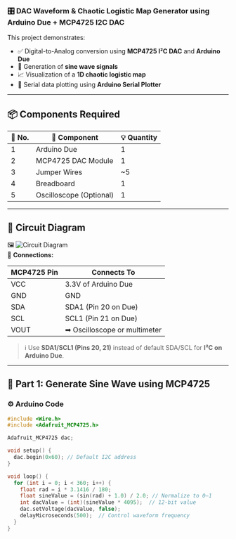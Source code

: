 ### 🎛️ DAC Waveform & Chaotic Logistic Map Generator using Arduino Due + MCP4725 I2C DAC

This project demonstrates:
- ✅ Digital-to-Analog conversion using **MCP4725 I²C DAC** and **Arduino Due**
- 🌊 Generation of **sine wave signals**
- 📈 Visualization of a **1D chaotic logistic map**
- 🔬 Serial data plotting using **Arduino Serial Plotter**

---

## 📦 Components Required

| 🔢 No. | 🧩 Component              | 💡 Quantity |
|-------|---------------------------|-------------|
| 1     | Arduino Due               | 1           |
| 2     | MCP4725 DAC Module        | 1           |
| 3     | Jumper Wires              | ~5          |
| 4     | Breadboard                | 1           |
| 5     | Oscilloscope (Optional)   | 1           |

---

## 🔌 Circuit Diagram

🖼️ ![Circuit Diagram](./circuit.png)  
📌 **Connections:**

| MCP4725 Pin | Connects To          |
|-------------|----------------------|
| VCC         | 3.3V of Arduino Due  |
| GND         | GND                  |
| SDA         | SDA1 (Pin 20 on Due) |
| SCL         | SCL1 (Pin 21 on Due) |
| VOUT        | ➡ Oscilloscope or multimeter |

> ℹ️ Use **SDA1/SCL1 (Pins 20, 21)** instead of default SDA/SCL for **I²C on Arduino Due**.

---

## 🔁 Part 1: Generate Sine Wave using MCP4725

### ⚙️ Arduino Code

```cpp
#include <Wire.h>
#include <Adafruit_MCP4725.h>

Adafruit_MCP4725 dac;

void setup() {
  dac.begin(0x60); // Default I2C address
}

void loop() {
  for (int i = 0; i < 360; i++) {
    float rad = i * 3.1416 / 180;
    float sineValue = (sin(rad) + 1.0) / 2.0; // Normalize to 0–1
    int dacValue = (int)(sineValue * 4095);  // 12-bit value
    dac.setVoltage(dacValue, false);
    delayMicroseconds(500);  // Control waveform frequency
  }
}
```
